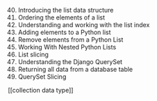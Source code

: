 40. Introducing the list data structure
41. Ordering the elements of a list
42. Understanding and working with the list index
43. Adding elements to a Python list
44. Remove elements from a Python List
45. Working With Nested Python Lists
46. List slicing
47. Understanding the Django QuerySet
48. Returning all data from a database table
49. QuerySet Slicing

[[collection data type]]